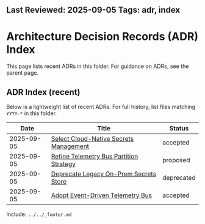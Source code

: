 Last Reviewed: 2025-09-05
Tags: adr, index
---
# Architecture Decision Records (ADR) Index

This page lists recent ADRs in this folder. For guidance on ADRs, see the parent page.

## ADR Index (recent)
<!-- ADR-INDEX-START -->
Below is a lightweight list of recent ADRs. For full history, list files matching `YYYY-*` in this folder.

| Date | Title | Status |
|------|-------|--------|
| 2025-09-05 | [Select Cloud-Native Secrets Management](2025-09-05-select-cloud-native-secrets-management.md) | accepted |
| 2025-09-05 | [Refine Telemetry Bus Partition Strategy](2025-09-05-refine-telemetry-bus-partition-strategy.md) | proposed |
| 2025-09-05 | [Deprecate Legacy On-Prem Secrets Store](2025-09-05-deprecate-legacy-on-prem-secrets-store.md) | deprecated |
| 2025-09-05 | [Adopt Event-Driven Telemetry Bus](2025-09-05-adopt-event-driven-telemetry-bus.md) | accepted |
<!-- ADR-INDEX-END -->

Include: `../../_footer.md`



